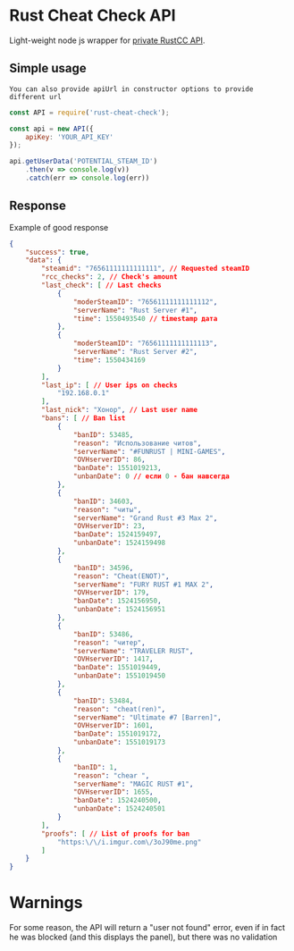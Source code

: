 # Rust Cheat Check API

Light-weight node js wrapper for [private RustCC API](https://rustcheatcheck.ru "API").

## Simple usage
``You can also provide apiUrl in constructor options to provide different url``

```javascript
const API = require('rust-cheat-check');

const api = new API({
	apiKey: 'YOUR_API_KEY'
});

api.getUserData('POTENTIAL_STEAM_ID')
	.then(v => console.log(v))
	.catch(err => console.log(err))
```

## Response
Example of good response

```json
{
	"success": true,
	"data": {
		"steamid": "76561111111111111", // Requested steamID
		"rcc_checks": 2, // Check's amount
		"last_check": [ // Last checks
			{
				"moderSteamID": "76561111111111112",
				"serverName": "Rust Server #1",
				"time": 1550493540 // timestamp дата
			},
			{
				"moderSteamID": "76561111111111113",
				"serverName": "Rust Server #2",
				"time": 1550434169
			}
		],
		"last_ip": [ // User ips on checks
			"192.168.0.1"
		],
		"last_nick": "Хонор", // Last user name
		"bans": [ // Ban list
			{
				"banID": 53485,
				"reason": "Использование читов",
				"serverName": "#FUNRUST | MINI-GAMES",
				"OVHserverID": 86,
				"banDate": 1551019213,
				"unbanDate": 0 // если 0 - бан навсегда
			},
			{
				"banID": 34603,
				"reason": "читы",
				"serverName": "Grand Rust #3 Max 2",
				"OVHserverID": 23,
				"banDate": 1524159497,
				"unbanDate": 1524159498
			},
			{
				"banID": 34596,
				"reason": "Cheat(ENOT)",
				"serverName": "FURY RUST #1 MAX 2",
				"OVHserverID": 179,
				"banDate": 1524156950,
				"unbanDate": 1524156951
			},
			{
				"banID": 53486,
				"reason": "читер",
				"serverName": "TRAVELER RUST",
				"OVHserverID": 1417,
				"banDate": 1551019449,
				"unbanDate": 1551019450
			},
			{
				"banID": 53484,
				"reason": "cheat(ren)",
				"serverName": "Ultimate #7 [Barren]",
				"OVHserverID": 1601,
				"banDate": 1551019172,
				"unbanDate": 1551019173
			},
			{
				"banID": 1,
				"reason": "chear ",
				"serverName": "MAGIC RUST #1",
				"OVHserverID": 1655,
				"banDate": 1524240500,
				"unbanDate": 1524240501
			}
		],
		"proofs": [ // List of proofs for ban
			"https:\/\/i.imgur.com\/3oJ90me.png"
		]
	}
}
```

# Warnings

For some reason, the API will return a "user not found" error, even if in fact he was blocked (and this displays the panel), but there was no validation
